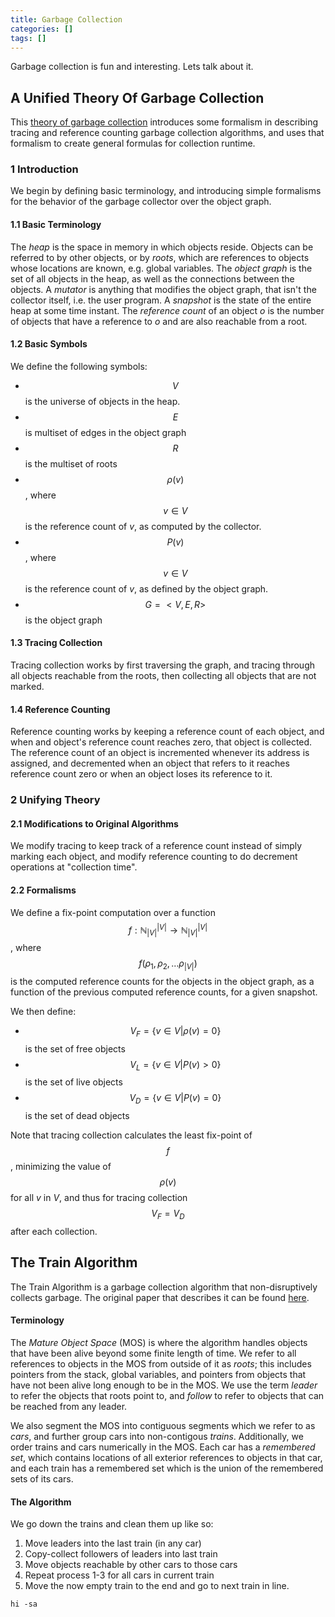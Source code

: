```yaml
---
title: Garbage Collection
categories: []
tags: []
---
```

Garbage collection is fun and interesting. Lets talk about it.

## A Unified Theory Of Garbage Collection
This [theory of garbage collection][unifying-theory] introduces some formalism
in describing tracing and reference counting garbage collection algorithms, and
uses that formalism to create general formulas for collection runtime.

[unifying-theory]: https://www.researchgate.net/publication/221321424_A_unified_theory_of_garbage_collection

### 1 Introduction
We begin by defining basic terminology, and introducing simple formalisms for the
behavior of the garbage collector over the object graph.

#### 1.1 Basic Terminology
The *heap* is the space in memory in which objects reside. Objects can be referred
to by other objects, or by *roots*, which are references to objects whose locations
are known, e.g. global variables. The *object graph* is the set of all objects
in the heap, as well as the connections between the objects. A *mutator* is
anything that modifies the object graph, that isn't the collector itself, i.e.
the user program. A *snapshot* is the state of the entire heap at some time instant.
The *reference count* of an object *o* is the number of objects that have a reference
to *o* and are also reachable from a root.

#### 1.2 Basic Symbols
We define the following symbols:

-  $$V$$ is the universe of objects in the heap.
-  $$E$$ is multiset of edges in the object graph
-  $$R$$ is the multiset of roots
-  $$\rho(v)$$, where $$v \in V$$ is the reference count of *v*, as computed by the collector.
-  $$P(v)$$, where $$v \in V$$ is the reference count of *v*, as defined by the object graph.
-  $$G = < V,E,R >$$ is the object graph

#### 1.3 Tracing Collection
Tracing collection works by first traversing the graph, and tracing through all
objects reachable from the roots, then collecting all objects that are not marked.

#### 1.4 Reference Counting
Reference counting works by keeping a reference count of each object, and when
and object's reference count reaches zero, that object is collected. The reference
count of an object is incremented whenever its address is assigned, and decremented
when an object that refers to it reaches reference count zero or when an object
loses its reference to it.

### 2 Unifying Theory

#### 2.1 Modifications to Original Algorithms
We modify tracing to keep track of a reference count instead of simply marking each
object, and modify reference counting to do decrement operations at "collection time".

#### 2.2 Formalisms
We define a fix-point computation over a function
$$f: \mathbb{N}_{\vert V \vert}^{\vert V \vert} \rightarrow
\mathbb{N}_{\vert V \vert}^{\vert V \vert}$$, where
$$f(\rho_1, \rho_2, \dots \rho_{\vert V \vert})$$ is the computed reference
counts for the objects in the object graph, as a function of the previous
computed reference counts, for a given snapshot.

We then define:

-  $$V_F = \left\{ v \in V \vert \rho(v) = 0 \right\}$$ is the set of free objects
-  $$V_L = \left\{ v \in V \vert P(v) \gt 0 \right\}$$ is the set of live objects
-  $$V_D = \left\{ v \in V \vert P(v) = 0 \right\}$$ is the set of dead objects

Note that tracing collection calculates the least fix-point of $$f$$, minimizing
the value of $$\rho(v)$$ for all *v* in *V*, and thus for tracing collection
$$V_F = V_D$$ after each collection.

## The Train Algorithm
The Train Algorithm is a garbage collection algorithm that non-disruptively collects
garbage. The original paper that describes it can be found [here][train-algorithm].

#### Terminology
The *Mature Object Space* (MOS) is where the algorithm handles objects that have
been alive beyond some finite length of time. We refer to all references to objects
in the MOS from outside of it as *roots*; this includes pointers from the stack,
global variables, and pointers from objects that have not been alive long enough
to be in the MOS. We use the term *leader* to refer the objects that roots point
to, and *follow* to refer to objects that can be reached from any leader.

We also segment the MOS into contiguous segments which we refer to as *cars*, and
further group cars into non-contigous *trains*. Additionally, we order trains and cars
numerically in the MOS. Each car has a *remembered set*, which contains locations
of all exterior references to objects in that car, and each train has a remembered
set which is the union of the remembered sets of its cars.

[train-algorithm]: https://www.researchgate.net/publication/2683671_Incremental_Collection_of_Mature_Objects

#### The Algorithm
We go down the trains and clean them up like so:

1. Move leaders into the last train (in any car)
2. Copy-collect followers of leaders into last train
3. Move objects reachable by other cars to those cars
4. Repeat process 1-3 for all cars in current train
5. Move the now empty train to the end and go to next train in line.

```shell
hi -sa
```
